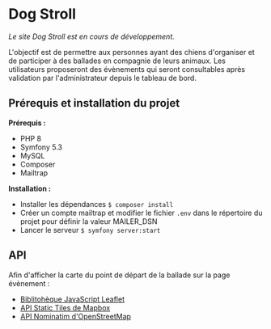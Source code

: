 # Dog Stroll

_Le site Dog Stroll est en cours de développement._

L'objectif est de permettre aux personnes ayant des chiens d'organiser et de participer à des ballades en compagnie de leurs animaux.
Les utilisateurs proposeront des évènements qui seront consultables après validation par l'administrateur depuis le tableau de bord.

## Prérequis et installation du projet

**Prérequis :**
* PHP 8
* Symfony 5.3
* MySQL
* Composer
* Mailtrap

**Installation :**

* Installer les dépendances
``$ composer install``
* Créer un compte mailtrap et modifier le fichier ``.env`` dans le répertoire du projet pour définir la valeur MAILER_DSN
* Lancer le serveur
``$ symfony server:start``

## API

Afin d'afficher la carte du point de départ de la ballade sur la page évènement :
* [Biblitohèque JavaScript Leaflet](https://leafletjs.com/)
* [API Static Tiles de Mapbox](https://docs.mapbox.com/api/maps/static-tiles/)
* [API Nominatim d'OpenStreetMap](https://nominatim.org/release-docs/develop/api/Search/)

